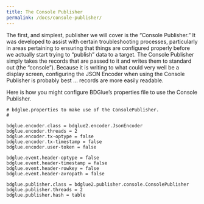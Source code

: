 ```yaml
---
title: The Console Publisher
permalink: /docs/console-publisher/
---
```

The first, and simplest, publisher we will cover is the “Console 
Publisher.” It was developed to assist with certain troubleshooting 
processes, particularly in areas pertaining to ensuring that things are 
configured properly before we actually start trying to “publish” data to a 
target. The Console Publisher simply takes the records that are passed to it 
and writes them to standard out (the “console”). Because it is writing to 
what could very well be a display screen, configuring the JSON Encoder when 
using the Console Publisher is probably best … records are more easily 
readable.

Here is how you might configure BDGlue’s properties file to use the Console 
Publisher.

    # bdglue.properties to make use of the ConsolePublisher.
    #
    
    bdglue.encoder.class = bdglue2.encoder.JsonEncoder
    bdglue.encoder.threads = 2
    bdglue.encoder.tx-optype = false
    bdglue.encoder.tx-timestamp = false
    bdglue.encoder.user-token = false
    
    bdglue.event.header-optype = false
    bdglue.event.header-timestamp = false
    bdglue.event.header-rowkey = false
    bdglue.event.header-avropath = false
    
    bdglue.publisher.class = bdglue2.publisher.console.ConsolePublisher
    bdglue.publisher.threads = 2
    bdglue.publisher.hash = table

